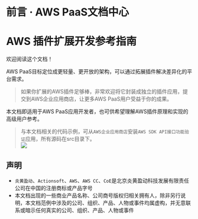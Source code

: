 # 前言 · AWS PaaS文档中心

# AWS 插件扩展开发参考指南

欢迎阅读这个文档！

AWS PaaS目标定位成更轻量、更开放的架构，可以通过拓展插件解决差异化的平台需求。

> 如果你扩展的AWS插件足够棒，非常欢迎将它封装成独立的插件应用，提交到AWS企业应用商店，让更多AWS PaaS用户受益于你的成果。

本文档即适用于AWS PaaS应用开发者，也可供希望理解AWS插件原理和实现的高级用户参考。

> 与本文档相关的代码示例，可从`AWS企业应用商店`安装`AWS SDK API接口功能验证`应用，所有源码在src目录下。  
>  [![](https://docs.awspaas.com/reference-guide/aws-paas-plugin-development-reference-guide/app.png)](<app.png>)

## 声明

  * `炎黄盈动`、`Actionsoft`、`AWS`、`AWS CC`、`CoE`是北京炎黄盈动科技发展有限责任公司在中国的注册商标或产品字号
  * 本文档出现的一些商业产品名称、公司商号版权归相关拥有人，除非另行说明，本文档范例中涉及的公司、组织、产品、人物或事件均属虚构，并无意联系或暗示任何真实的公司、组织、产品、人物或事件